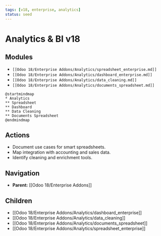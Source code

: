 ```yaml
---
tags: [v18, enterprise, analytics]
status: seed
---
```

# Analytics & BI v18

## Modules
- `[[Odoo 18/Enterprise Addons/Analytics/spreadsheet_enterprise.md]]`
- `[[Odoo 18/Enterprise Addons/Analytics/dashboard_enterprise.md]]`
- `[[Odoo 18/Enterprise Addons/Analytics/data_cleaning.md]]`
- `[[Odoo 18/Enterprise Addons/Analytics/documents_spreadsheet.md]]`

```plantuml
@startmindmap
* Analytics
** Spreadsheet
** Dashboard
** Data Cleaning
** Documents Spreadsheet
@endmindmap
```

## Actions
- Document use cases for smart spreadsheets.
- Map integration with accounting and sales data.
- Identify cleaning and enrichment tools.





## Navigation
- **Parent:** [[Odoo 18/Enterprise Addons]]


## Children
- [[Odoo 18/Enterprise Addons/Analytics/dashboard_enterprise]]
- [[Odoo 18/Enterprise Addons/Analytics/data_cleaning]]
- [[Odoo 18/Enterprise Addons/Analytics/documents_spreadsheet]]
- [[Odoo 18/Enterprise Addons/Analytics/spreadsheet_enterprise]]